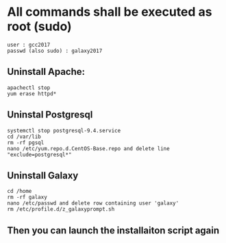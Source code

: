 # All commands shall be executed as root (sudo)

    user : gcc2017
    passwd (also sudo) : galaxy2017

## Uninstall Apache: 

    apachectl stop
    yum erase httpd*

## Uninstal Postgresql 

    systemctl stop postgresql-9.4.service
    cd /var/lib
    rm -rf pgsql
    nano /etc/yum.repo.d.CentOS-Base.repo and delete line "exclude=postgresql*"

## Uninstall Galaxy

    cd /home
    rm -rf galaxy
    nano /etc/passwd and delete row containing user 'galaxy'
    rm /etc/profile.d/z_galaxyprompt.sh

## Then you can launch the installaiton script again
